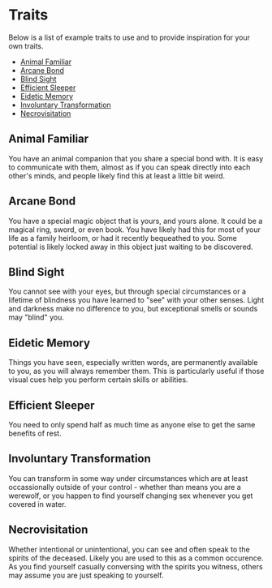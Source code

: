 # Traits

Below is a list of example traits to use and to provide inspiration for your own traits. 

* [Animal Familiar](#animal-familiar)
* [Arcane Bond](#arcane-bond)
* [Blind Sight](#blind-sight)
* [Efficient Sleeper](#efficient-sleeper)
* [Eidetic Memory](#eidetic-memory)
* [Involuntary Transformation](#involuntary-transformation)
* [Necrovisitation](#necrovisitation)

## Animal Familiar

You have an animal companion that you share a special bond with. It is easy to communicate with them, almost as if you can speak directly into each other's minds, and people likely find this at least a little bit weird.

## Arcane Bond

You have a special magic object that is yours, and yours alone. It could be a magical ring, sword, or even book. You have likely had this for most of your life as a family heirloom, or had it recently bequeathed to you. Some potential is likely locked away in this object just waiting to be discovered.

## Blind Sight

You cannot see with your eyes, but through special circumstances or a lifetime of blindness you have learned to "see" with your other senses. Light and darkness make no difference to you, but exceptional smells or sounds may "blind" you.

## Eidetic Memory

Things you have seen, especially written words, are permanently available to you, as you will always remember them. This is particularly useful if those visual cues help you perform certain skills or abilities.

## Efficient Sleeper

You need to only spend half as much time as anyone else to get the same benefits of rest.

## Involuntary Transformation

You can transform in some way under circumstances which are at least occassionally outside of your control - whether than means you are a werewolf, or you happen to find yourself changing sex whenever you get covered in water.

## Necrovisitation

Whether intentional or unintentional, you can see and often speak to the spirits of the deceased. Likely you are used to this as a common occurence. As you find yourself casually conversing with the spirits you witness, others may assume you are just speaking to yourself.

